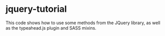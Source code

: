 # jquery-tutorial
This code shows how to use some methods from the JQuery library, as well as the typeahead.js plugin and SASS mixins.
